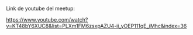 Link de youtube del meetup: 

https://www.youtube.com/watch?v=KT48bY6XUC8&list=PLXm1FM6zsxpAZU4-ii_yOEP111qE_iMhc&index=36